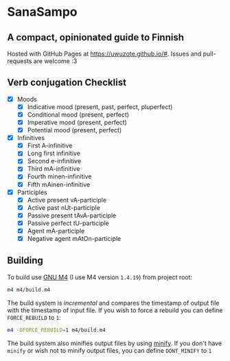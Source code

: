 # SanaSampo
## A compact, opinionated guide to Finnish

Hosted with GitHub Pages at <https://uwuzote.github.io/#>.
Issues and pull-requests are welcome :3

## Verb conjugation Checklist
- [x] Moods
  - [x] Indicative mood (present, past, perfect, pluperfect)
  - [x] Conditional mood (present, perfect)
  - [x] Imperative mood (present, perfect)
  - [x] Potential mood (present, perfect)
- [x] Infinitives
  - [x] First A-infinitive
  - [x] Long first infinitive
  - [x] Second e-infinitive
  - [x] Third mA-infinitive
  - [x] Fourth minen-infinitive
  - [x] Fifth mAinen-infinitive
- [x] Participles
  - [x] Active present vA-participle
  - [x] Active past nUt-participle
  - [x] Passive present tAvA-participle
  - [x] Passive perfect tU-participle
  - [x] Agent mA-participle
  - [x] Negative agent mAtOn-participle

## Building
To build use [GNU M4](https://www.gnu.org/software/m4/m4.html)
(I use M4 version `1.4.19`) from project root:
```sh
m4 m4/build.m4
```
The build system is _incremental_ and compares the timestamp of output file
with the timestamp of input file. If you wish to force a rebuild you can define
`FORCE_REBUILD` to `1`:
```sh
m4 -DFORCE_REBUILD=1 m4/build.m4
```
The build system also minifies output files by using [minify](https://github.com/tdewolff/minify/).
If you don't have `minify` or wish not to minify output files, you can define `DONT_MINIFY` to `1`
